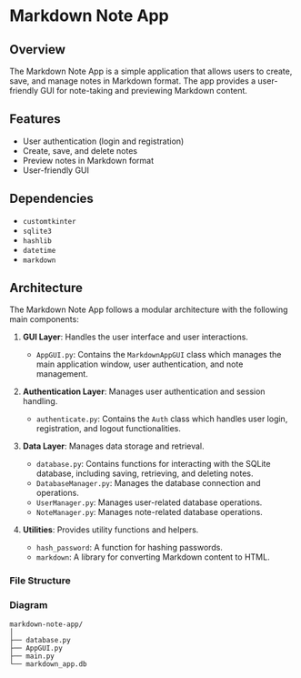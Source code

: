 # Markdown Note App

## Overview
The Markdown Note App is a simple application that allows users to create, save, and manage notes in Markdown format. The app provides a user-friendly GUI for note-taking and previewing Markdown content.

## Features
- User authentication (login and registration)
- Create, save, and delete notes
- Preview notes in Markdown format
- User-friendly GUI

## Dependencies
- `customtkinter`
- `sqlite3`
- `hashlib`
- `datetime`
- `markdown`

## Architecture

The Markdown Note App follows a modular architecture with the following main components:

1. **GUI Layer**: Handles the user interface and user interactions.
    - `AppGUI.py`: Contains the `MarkdownAppGUI` class which manages the main application window, user authentication, and note management.

2. **Authentication Layer**: Manages user authentication and session handling.
    - `authenticate.py`: Contains the `Auth` class which handles user login, registration, and logout functionalities.

3. **Data Layer**: Manages data storage and retrieval.
    - `database.py`: Contains functions for interacting with the SQLite database, including saving, retrieving, and deleting notes.
    - `DatabaseManager.py`: Manages the database connection and operations.
    - `UserManager.py`: Manages user-related database operations.
    - `NoteManager.py`: Manages note-related database operations.

4. **Utilities**: Provides utility functions and helpers.
    - `hash_password`: A function for hashing passwords.
    - `markdown`: A library for converting Markdown content to HTML.

### File Structure 
### Diagram

```
markdown-note-app/
│
├── database.py
├── AppGUI.py
├── main.py
└── markdown_app.db
```
